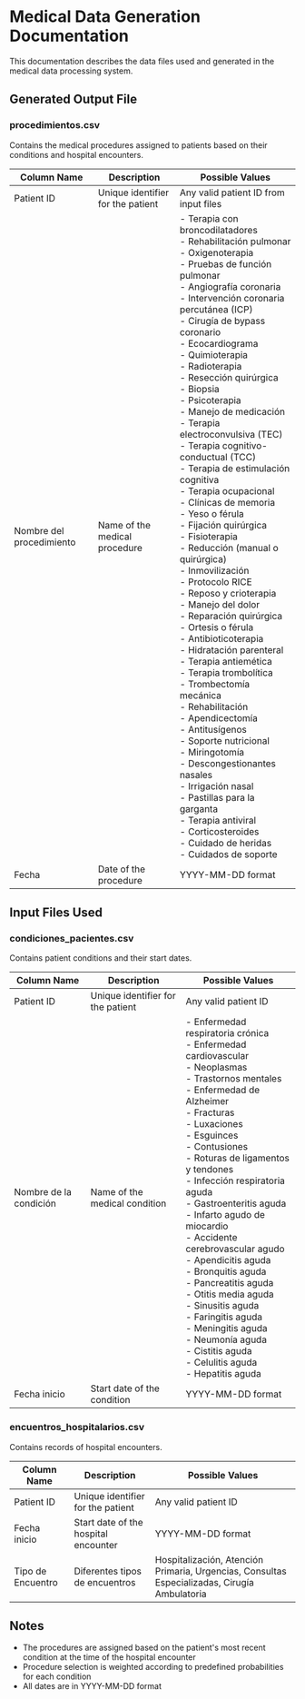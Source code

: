 # Medical Data Generation Documentation

This documentation describes the data files used and generated in the medical data processing system.

## Generated Output File

### procedimientos.csv
Contains the medical procedures assigned to patients based on their conditions and hospital encounters.

| Column Name | Description | Possible Values |
|------------|-------------|-----------------|
| Patient ID | Unique identifier for the patient | Any valid patient ID from input files |
| Nombre del procedimiento | Name of the medical procedure | - Terapia con broncodilatadores<br>- Rehabilitación pulmonar<br>- Oxigenoterapia<br>- Pruebas de función pulmonar<br>- Angiografía coronaria<br>- Intervención coronaria percutánea (ICP)<br>- Cirugía de bypass coronario<br>- Ecocardiograma<br>- Quimioterapia<br>- Radioterapia<br>- Resección quirúrgica<br>- Biopsia<br>- Psicoterapia<br>- Manejo de medicación<br>- Terapia electroconvulsiva (TEC)<br>- Terapia cognitivo-conductual (TCC)<br>- Terapia de estimulación cognitiva<br>- Terapia ocupacional<br>- Clínicas de memoria<br>- Yeso o férula<br>- Fijación quirúrgica<br>- Fisioterapia<br>- Reducción (manual o quirúrgica)<br>- Inmovilización<br>- Protocolo RICE<br>- Reposo y crioterapia<br>- Manejo del dolor<br>- Reparación quirúrgica<br>- Ortesis o férula<br>- Antibioticoterapia<br>- Hidratación parenteral<br>- Terapia antiemética<br>- Terapia trombolítica<br>- Trombectomía mecánica<br>- Rehabilitación<br>- Apendicectomía<br>- Antitusígenos<br>- Soporte nutricional<br>- Miringotomía<br>- Descongestionantes nasales<br>- Irrigación nasal<br>- Pastillas para la garganta<br>- Terapia antiviral<br>- Corticosteroides<br>- Cuidado de heridas<br>- Cuidados de soporte |
| Fecha | Date of the procedure | YYYY-MM-DD format |

## Input Files Used

### condiciones_pacientes.csv
Contains patient conditions and their start dates.

| Column Name | Description | Possible Values |
|------------|-------------|-----------------|
| Patient ID | Unique identifier for the patient | Any valid patient ID |
| Nombre de la condición | Name of the medical condition | - Enfermedad respiratoria crónica<br>- Enfermedad cardiovascular<br>- Neoplasmas<br>- Trastornos mentales<br>- Enfermedad de Alzheimer<br>- Fracturas<br>- Luxaciones<br>- Esguinces<br>- Contusiones<br>- Roturas de ligamentos y tendones<br>- Infección respiratoria aguda<br>- Gastroenteritis aguda<br>- Infarto agudo de miocardio<br>- Accidente cerebrovascular agudo<br>- Apendicitis aguda<br>- Bronquitis aguda<br>- Pancreatitis aguda<br>- Otitis media aguda<br>- Sinusitis aguda<br>- Faringitis aguda<br>- Meningitis aguda<br>- Neumonía aguda<br>- Cistitis aguda<br>- Celulitis aguda<br>- Hepatitis aguda |
| Fecha inicio | Start date of the condition | YYYY-MM-DD format |

### encuentros_hospitalarios.csv
Contains records of hospital encounters.

| Column Name | Description | Possible Values |
|------------|-------------|-----------------|
| Patient ID | Unique identifier for the patient | Any valid patient ID |
| Fecha inicio | Start date of the hospital encounter | YYYY-MM-DD format |
| Tipo de Encuentro | Diferentes tipos de encuentros | Hospitalización, Atención Primaria, Urgencias, Consultas Especializadas, Cirugía Ambulatoria

## Notes
- The procedures are assigned based on the patient's most recent condition at the time of the hospital encounter
- Procedure selection is weighted according to predefined probabilities for each condition
- All dates are in YYYY-MM-DD format
